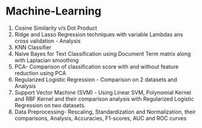 # Machine-Learning

1. Cosine Similarity v/s Dot Product
2. Ridge and Lasso Regression techniques with variable Lambdas ans cross validation - Analysis
3. KNN Classifier
4. Naive Bayes for Text Classification using Document Term matrix along with Laplacian smoothing
5. PCA- Comparison of classification score with and without feature reduction using PCA
6. Regularized Logistic Regression - Comparison on 2 datasets and Analysis
7. Support Vector Machine (SVM) - Using Linear SVM, Polynomial Kernel and RBF Kernel and their comparison analysis with Regularized Logistic Regression on two datasets.
8. Data Preprocessing- Rescaling, Standardization and Normalization, their comparisons, Analysis, Accuracies, F1-scores, AUC and ROC curves
